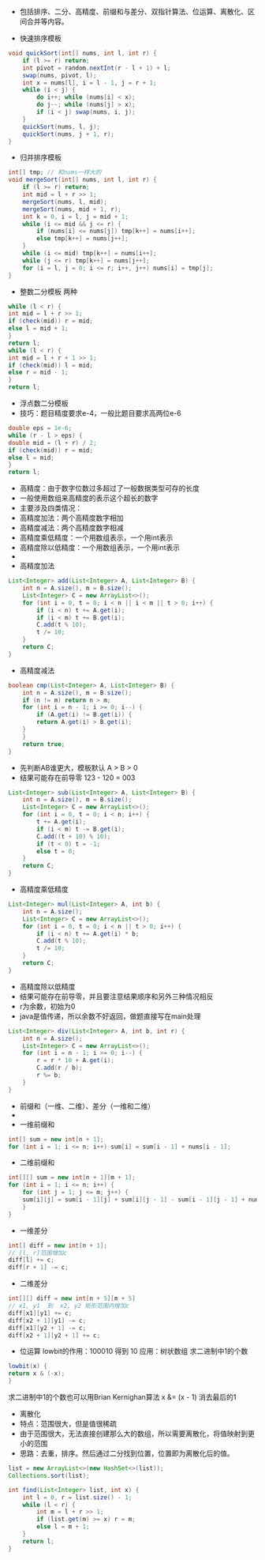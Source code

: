 
* 包括排序、二分、高精度、前缀和与差分、双指针算法、位运算、离散化、区间合并等内容。

* 快速排序模板
```java
void quickSort(int[] nums, int l, int r) {
    if (l >= r) return;
    int pivot = random.nextInt(r - l + 1) + l;
    swap(nums, pivot, l);
    int x = nums[l], i = l - 1, j = r + 1;
    while (i < j) {
        do i++; while (nums[i] < x);
        do j--; while (nums[j] > x);
        if (i < j) swap(nums, i, j);
    }
    quickSort(nums, l, j);
    quickSort(nums, j + 1, r);
}
```
* 归并排序模板
```java
int[] tmp; // 和nums一样大的
void mergeSort(int[] nums, int l, int r) {
    if (l >= r) return;
    int mid = l + r >> 1;
    mergeSort(nums, l, mid);
    mergeSort(nums, mid + 1, r);
    int k = 0, i = l, j = mid + 1;
    while (i <= mid && j <= r) {
        if (nums[i] <= nums[j]) tmp[k++] = nums[i++];
        else tmp[k++] = nums[j++];
    }
    while (i <= mid) tmp[k++] = nums[i++];
    while (j <= r) tmp[k++] = nums[j++];
    for (i = l, j = 0; i <= r; i++, j++) nums[i] = tmp[j];
}
```
* 整数二分模板 两种
```java
while (l < r) {
int mid = l + r >> 1;
if (check(mid)) r = mid;
else l = mid + 1;
}
return l;
while (l < r) {
int mid = l + r + 1 >> 1;
if (check(mid)) l = mid;
else r = mid - 1;
}
return l;
```
* 浮点数二分模板
* 技巧：题目精度要求e-4，一般比题目要求高两位e-6
```java
double eps = 1e-6;
while (r - l > eps) {
double mid = (l + r) / 2;
if (check(mid)) r = mid;
else l = mid;
}
return l;
```
* 高精度：由于数字位数过多超过了一般数据类型可存的长度
* 一般使用数组来高精度的表示这个超长的数字
* 主要涉及四类情况：
* 高精度加法：两个高精度数字相加
* 高精度减法：两个高精度数字相减
* 高精度乘低精度：一个用数组表示，一个用int表示
* 高精度除以低精度：一个用数组表示，一个用int表示
*
* 高精度加法
```java
List<Integer> add(List<Integer> A, List<Integer> B) {
    int n = A.size(), m = B.size();
    List<Integer> C = new ArrayList<>();
    for (int i = 0, t = 0; i < n || i < m || t > 0; i++) {
        if (i < n) t += A.get(i);
        if (i < m) t += B.get(i);
        C.add(t % 10);
        t /= 10;
    }
    return C;
}
```
* 高精度减法
```java
boolean cmp(List<Integer> A, List<Integer> B) {
    int n = A.size(), m = B.size();
    if (n != m) return n > m;
    for (int i = n - 1; i >= 0; i--) {
        if (A.get(i) != B.get(i)) {
        return A.get(i) > B.get(i);
    }
    }
    return true;
}
```
* 先判断AB谁更大，模板默认 A > B > 0
* 结果可能存在前导零  123 - 120 = 003
```java
List<Integer> sub(List<Integer> A, List<Integer> B) {
    int n = A.size(), m = B.size();
    List<Integer> C = new ArrayList<>();
    for (int i = 0, t = 0; i < n; i++) {
        t += A.get(i);
        if (i < m) t -= B.get(i);
        C.add((t + 10) % 10);
        if (t < 0) t = -1;
        else t = 0;
    }
    return C;
}
```
* 高精度乘低精度
```java
List<Integer> mul(List<Integer> A, int b) {
    int n = A.size();
    List<Integer> C = new ArrayList<>();
    for (int i = 0, t = 0; i < n || t > 0; i++) {
        if (i < n) t += A.get(i) * b;
        C.add(t % 10);
        t /= 10;
    }
    return C;
}
```
* 高精度除以低精度
* 结果可能存在前导零，并且要注意结果顺序和另外三种情况相反
* r为余数，初始为0
* java是值传递，所以余数不好返回，做题直接写在main处理
```java
List<Integer> div(List<Integer> A, int b, int r) {
    int n = A.size();
    List<Integer> C = new ArrayList<>();
    for (int i = n - 1; i >= 0; i--) {
        r = r * 10 + A.get(i);
        C.add(r / b);
        r %= b;
    }
}
```
* 前缀和（一维、二维）、差分（一维和二维）
*
* 一维前缀和
```java
int[] sum = new int[n + 1];
for (int i = 1; i <= n; i++) sum[i] = sum[i - 1] + nums[i - 1];
```
* 二维前缀和
```java
int[][] sum = new int[n + 1][m + 1];
for (int i = 1; i <= n; i++) {
    for (int j = 1; j <= m; j++) {
    sum[i][j] = sum[i - 1][j] + sum[i][j - 1] - sum[i - 1][j - 1] + nums[i - 1][j - 1];
    }
}
```
* 一维差分
```java
int[] diff = new int[n + 1];
// [l, r]范围增加c
diff[l] += c;
diff[r + 1] -= c;
```

* 二维差分
```java
int[][] diff = new int[n + 5][m + 5]
// x1, y1  到  x2, y2 矩形范围内增加c
diff[x1][y1] += c;
diff[x2 + 1][y1] -= c;
diff[x1][y2 + 1] -= c;
diff[x2 + 1][y2 + 1] += c;
```
* 位运算
lowbit的作用：100010 得到 10
应用：树状数组    求二进制中1的个数
```java
lowbit(x) {
return x & (-x);
}
```
求二进制中1的个数也可以用Brian Kernighan算法
x &= (x - 1) 消去最后的1

* 离散化
* 特点：范围很大，但是值很稀疏
* 由于范围很大，无法直接创建那么大的数组，所以需要离散化，将值映射到更小的范围
* 思路：去重，排序。然后通过二分找到位置，位置即为离散化后的值。
```java
list = new ArrayList<>(new HashSet<>(list));
Collections.sort(list);

int find(List<Integer> list, int x) {
    int l = 0, r = list.size() - 1;
    while (l < r) {
        int m = l + r >> 1;
        if (list.get(m) >= x) r = m;
        else l = m + 1;
    }
    return l;
}
```